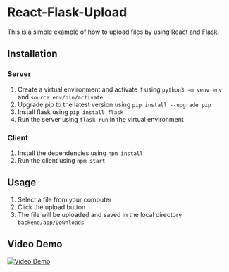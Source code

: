 # React-Flask-Upload

This is a simple example of how to upload files by using React and Flask.

## Installation

### Server

1. Create a virtual environment and activate it using `python3 -m venv env` and `source env/bin/activate`
2. Upgrade pip to the latest version using `pip install --upgrade pip`
3. Install flask using `pip install flask`
4. Run the server using `flask run` in the virtual environment

### Client

1. Install the dependencies using `npm install`
2. Run the client using `npm start`

## Usage

1. Select a file from your computer
2. Click the upload button
3. The file will be uploaded and saved in the local directory `backend/app/Downloads`

## Video Demo

[![Video Demo](https://img.youtube.com/vi/wneLIODAYDc/0.jpg)](https://www.youtube.com/watch?v=wneLIODAYDc)
